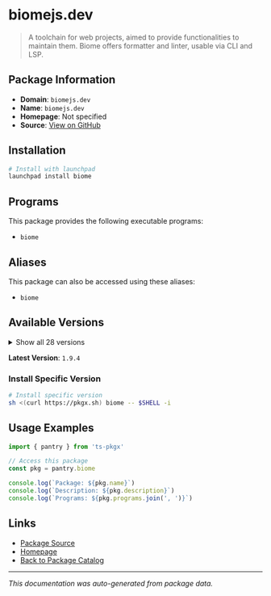 # biomejs.dev

> A toolchain for web projects, aimed to provide functionalities to maintain them. Biome offers formatter and linter, usable via CLI and LSP.

## Package Information

- **Domain**: `biomejs.dev`
- **Name**: `biomejs.dev`
- **Homepage**: Not specified
- **Source**: [View on GitHub](https://github.com/pkgxdev/pantry/tree/main/projects/biomejs.dev/package.yml)

## Installation

```bash
# Install with launchpad
launchpad install biome
```

## Programs

This package provides the following executable programs:

- `biome`

## Aliases

This package can also be accessed using these aliases:

- `biome`

## Available Versions

<details>
<summary>Show all 28 versions</summary>

- `1.9.4`, `1.9.3`, `1.9.2`, `1.9.1`, `1.9.0`
- `1.8.3`, `1.8.2`, `1.8.1`, `1.8.0`, `1.7.3`
- `1.7.2`, `1.7.1`, `1.7.0`, `1.6.4`, `1.6.3`
- `1.6.2`, `1.6.1`, `1.6.0`, `1.5.3`, `1.5.2`
- `1.5.1`, `1.5.0`, `1.4.1`, `1.4.0`, `1.3.3`
- `1.3.1`, `1.3.0`, `1.2.2`

</details>

**Latest Version**: `1.9.4`

### Install Specific Version

```bash
# Install specific version
sh <(curl https://pkgx.sh) biome -- $SHELL -i
```

## Usage Examples

```typescript
import { pantry } from 'ts-pkgx'

// Access this package
const pkg = pantry.biome

console.log(`Package: ${pkg.name}`)
console.log(`Description: ${pkg.description}`)
console.log(`Programs: ${pkg.programs.join(', ')}`)
```

## Links

- [Package Source](https://github.com/pkgxdev/pantry/tree/main/projects/biomejs.dev/package.yml)
- [Homepage](#)
- [Back to Package Catalog](../../package-catalog.md)

---

*This documentation was auto-generated from package data.*

